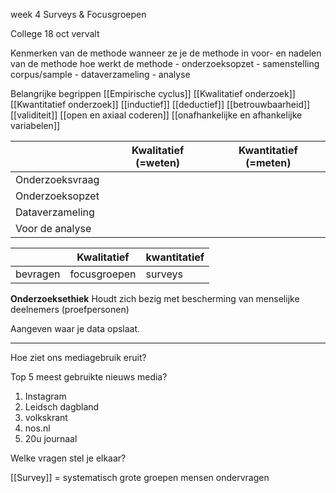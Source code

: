 week 4
Surveys & Focusgroepen

College 18 oct vervalt

Kenmerken van de methode
wanneer ze je de methode in
voor- en nadelen van de methode
hoe werkt de methode
	- onderzoeksopzet
	- samenstelling corpus/sample
	- dataverzameling
	- analyse

Belangrijke begrippen
	[[Empirische cyclus]]
	[[Kwalitatief onderzoek]]
	[[Kwantitatief onderzoek]]
	[[inductief]]
	[[deductief]]
	[[betrouwbaarheid]]
	[[validiteit]]
	[[open en axiaal coderen]]
	[[onafhankelijke en afhankelijke variabelen]]



|                 | Kwalitatief (=weten) | Kwantitatief (=meten) |
| --------------- | -------------------- | --------------------- |
| Onderzoeksvraag |                      |                       |
| Onderzoeksopzet |                      |                       |
| Dataverzameling |                      |                       |
| Voor de analyse |                      |                       | 

|          | Kwalitatief  | kwantitatief |
| -------- | ------------ | ------------ |
| bevragen | focusgroepen | surveys      | 

**Onderzoeksethiek**
Houdt zich bezig met bescherming van menselijke deelnemers (proefpersonen)

Aangeven waar je data opslaat.

---

Hoe ziet ons mediagebruik eruit?

Top 5 meest gebruikte nieuws media?
1. Instagram
2. Leidsch dagbland
3. volkskrant
4. nos.nl
5. 20u journaal

Welke vragen stel je elkaar?


[[Survey]] = systematisch grote groepen mensen ondervragen

